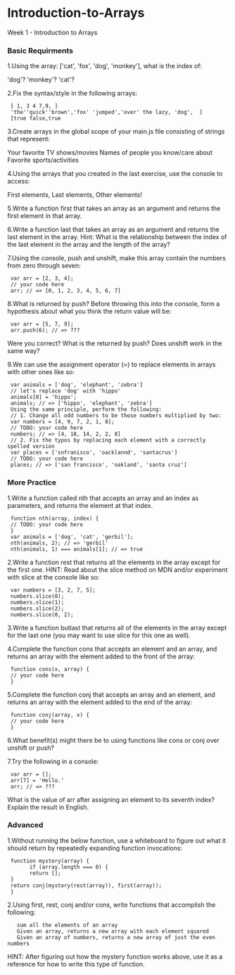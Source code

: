# Introduction-to-Arrays
Week 1 - Introduction to Arrays

### Basic Requirments

1.Using the array: ['cat', 'fox', 'dog', 'monkey'], what is the index of:

 'dog'? 
 'monkey'? 
 'cat'?

2.Fix the syntax/style in the following arrays:

```
 [ 1, 3 4 7,9, ] 
 'the''quick''brown','fox' 'jumped','over' the lazy, 'dog',  ] 
 [true false,true
```

3.Create arrays in the global scope of your main.js file consisting of strings that represent:

 Your favorite TV shows/movies 
 Names of people you know/care about 
 Favorite sports/activities

4.Using the arrays that you created in the last exercise, use the console to access:

 First elements, 
 Last elements, 
 Other elements!

5.Write a function first that takes an array as an argument and returns the first element in that array.

6.Write a function last that takes an array as an argument and returns the last element in the array. Hint: What is the relationship between the index of the last element in the array and the length of the array?

7.Using the console, push and unshift, make this array contain the numbers from zero through seven:

```
 var arr = [2, 3, 4]; 
 // your code here 
 arr; // => [0, 1, 2, 3, 4, 5, 6, 7]
```

8.What is returned by push? Before throwing this into the console, form a hypothesis about what you think the return value will be:

```
 var arr = [5, 7, 9]; 
 arr.push(6); // => ???
```

Were you correct? What is the returned by push? Does unshift work in the same way?

9.We can use the assignment operator (=) to replace elements in arrays with other ones like so:

```
 var animals = ['dog', 'elephant', 'zebra'] 
 // let's replace 'dog' with 'hippo' 
 animals[0] = 'hippo'; 
 animals; // => ['hippo', 'elephant', 'zebra'] 
 Using the same principle, perform the following: 
 // 1. Change all odd numbers to be those numbers multiplied by two: 
 var numbers = [4, 9, 7, 2, 1, 8]; 
 // TODO: your code here 
 numbers; // => [4, 18, 14, 2, 2, 8] 
 // 2. Fix the typos by replacing each element with a correctly spelled version 
 var places = ['snfranisco', 'oacklannd', 'santacrus'] 
 // TODO: your code here 
 places; // => ['san francisco', 'oakland', 'santa cruz']
```

### More Practice

1.Write a function called nth that accepts an array and an index as parameters, and returns the element at that index.

```
 function nth(array, index) { 
 // TODO: your code here 
 } 
 var animals = ['dog', 'cat', 'gerbil']; 
 nth(animals, 2); // => 'gerbil' 
 nth(animals, 1) === animals[1]; // => true
```

2.Write a function rest that returns all the elements in the array except for the first one. HINT: Read about the slice method on MDN and/or experiment with slice at the console like so:

```
 var numbers = [3, 2, 7, 5]; 
 numbers.slice(0); 
 numbers.slice(1); 
 numbers.slice(2); 
 numbers.slice(0, 2);
```

3.Write a function butlast that returns all of the elements in the array except for the last one (you may want to use slice for this one as well).

4.Complete the function cons that accepts an element and an array, and returns an array with the element added to the front of the array:

```
 function cons(x, array) { 
 // your code here 
 }
```

5.Complete the function conj that accepts an array and an element, and returns an array with the element added to the end of the array:

```
 function conj(array, x) { 
 // your code here 
 }
```

6.What benefit(s) might there be to using functions like cons or conj over unshift or push?

7.Try the following in a console:

```
 var arr = []; 
 arr[7] = 'Hello.' 
 arr; // => ???
```

What is the value of arr after assigning an element to its seventh index? Explain the result in English.

### Advanced

1.Without running the below function, use a whiteboard to figure out what it should return by repeatedly expanding function invocations:

```
 function mystery(array) { 
       if (array.length === 0) { 
       return []; 
 } 
 return conj(mystery(rest(array)), first(array)); 
 }
```

2.Using first, rest, conj and/or cons, write functions that accomplish the following:

       sum all the elements of an array 
       Given an array, returns a new array with each element squared 
       Given an array of numbers, returns a new array of just the even numbers 
 HINT: After figuring out how the mystery function works above, use it as a reference for how to write this type of function.